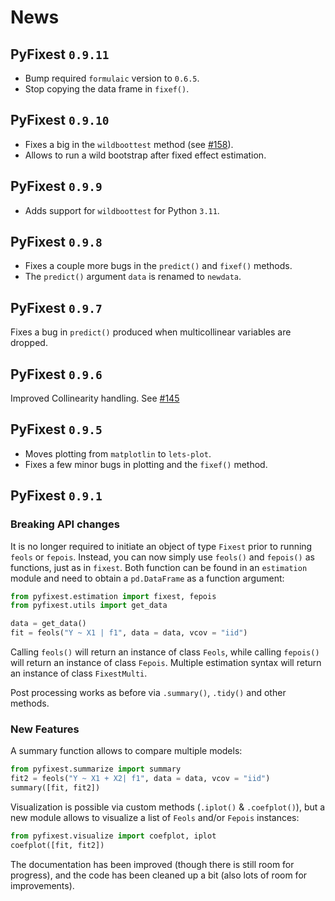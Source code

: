 # News

## PyFixest `0.9.11`

- Bump required `formulaic` version to `0.6.5`.
- Stop copying the data frame in `fixef()`.

## PyFixest `0.9.10`

- Fixes a big in the `wildboottest` method (see [#158](https://github.com/s3alfisc/pyfixest/issues/158)).
- Allows to run a wild bootstrap after fixed effect estimation.

## PyFixest `0.9.9`

- Adds support for `wildboottest` for Python `3.11`.

## PyFixest `0.9.8`

- Fixes a couple more bugs in the `predict()` and `fixef()` methods.
- The `predict()` argument `data` is renamed to `newdata`.

## PyFixest `0.9.7`

Fixes a bug in `predict()` produced when multicollinear variables are dropped.

## PyFixest `0.9.6`

Improved Collinearity handling. See [#145](https://github.com/s3alfisc/pyfixest/issues/145)

## PyFixest `0.9.5`


- Moves plotting from `matplotlin` to `lets-plot`.
- Fixes a few minor bugs in plotting and the `fixef()` method.


## PyFixest `0.9.1`

### Breaking API changes

It is no longer required to initiate an object of type `Fixest` prior to running `feols` or `fepois`. Instead,
you can now simply use `feols()` and `fepois()` as functions, just as in `fixest`. Both function can be found in an
`estimation` module and need to obtain a `pd.DataFrame` as a function argument:

```py
from pyfixest.estimation import fixest, fepois
from pyfixest.utils import get_data

data = get_data()
fit = feols("Y ~ X1 | f1", data = data, vcov = "iid")
```

Calling `feols()` will return an instance of class `Feols`, while calling `fepois()` will return an instance of class `Fepois`.
Multiple estimation syntax will return an instance of class `FixestMulti`.

Post processing works as before via `.summary()`, `.tidy()` and other methods.

### New Features

A summary function allows to compare multiple models:

```py
from pyfixest.summarize import summary
fit2 = feols("Y ~ X1 + X2| f1", data = data, vcov = "iid")
summary([fit, fit2])
```

Visualization is possible via custom methods (`.iplot()` & `.coefplot()`), but a new module allows to visualize
  a list of `Feols` and/or `Fepois` instances:

```py
from pyfixest.visualize import coefplot, iplot
coefplot([fit, fit2])
```

The documentation has been improved (though there is still room for progress), and the code has been cleaned up a
bit (also lots of room for improvements).